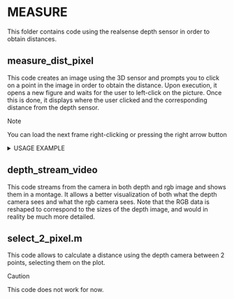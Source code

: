 # MEASURE
This folder contains code using the realsense depth sensor in order to obtain distances.

## measure_dist_pixel
This code creates an image using the 3D sensor and prompts you to click on a point in the image in order to obtain the distance. 
Upon execution, it opens a new figure and waits for the user to left-click on the picture. Once this is done, it displays where the user clicked and the corresponding distance from the depth sensor. 

> [!NOTE]
> You can load the next frame right-clicking or pressing the right arrow button

<details>

<summary>USAGE EXAMPLE</summary>

### Usage example
<div align="center">
    <img height="60%" width="60%" alt="Image from matlab" src="/../main/mahel/img/img1.png?raw=true">
</div>
As it can be seen in the previous picture, the camera detects the changes of depth depending on the point chosen. 
The following configuration was used:
<div align="center">
    <img height="60%" width="60%" alt="Realsense config" src="/../main/mahel/img/img2.JPEG?raw=true">
</div>

> [!WARNING]
> The distance shown can be incorrect due to distorsion from vision angle of the camera


Example using a roud bin:
<div align="center">
    <img height="60%" width="60%" alt="Image from matlab" src="/../main/mahel/img/img3.png?raw=true">
</div>
The camera shows correctly the distance changing due to the round nature of the object.


</details>

## depth_stream_video
This code streams from the camera in both depth and rgb image and shows them in a montage. 
It allows a better visualization of both what the depth camera sees and what the rgb camera sees.
Note that the RGB data is reshaped to correspond to the sizes of the depth image, and would in reality be much more detailed.

## select_2_pixel.m
This code allows to calculate a distance using the depth camera between 2 points, selecting them on the plot.

> [!CAUTION]
> This code does not work for now.
